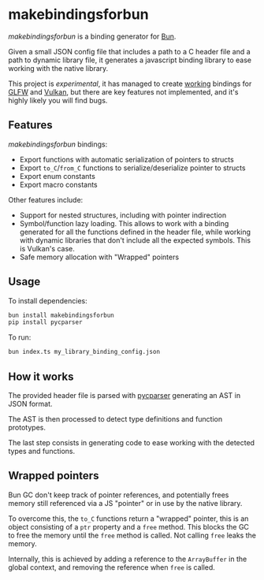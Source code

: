 # makebindingsforbun

*makebindingsforbun* is a binding generator for [Bun](https://bun.sh/).

Given a small JSON config file that includes a path to a C header file and a path to dynamic library file, it generates a javascript binding library to ease working with the native library.

This project is *experimental*, it has managed to create [working](https://github.com/davidmanzanares/vulkan_bun_helloworld) bindings for [GLFW](https://github.com/davidmanzanares/glfw4bun) and [Vulkan](https://github.com/davidmanzanares/vulkan4bun), but there are key features not implemented, and it's highly likely you will find bugs.

## Features

*makebindingsforbun* bindings:
- Export functions with automatic serialization of pointers to structs
- Export `to_C`/`from_C` functions to serialize/deserialize pointer to structs
- Export enum constants 
- Export macro constants

Other features include:
- Support for nested structures, including with pointer indirection
- Symbol/function lazy loading. This allows to work with a binding generated for all the functions defined in the header file, while working with dynamic libraries that don't include all the expected symbols. This is Vulkan's case.
- Safe memory allocation with "Wrapped" pointers

## Usage

To install dependencies:

```bash
bun install makebindingsforbun
pip install pycparser
```

To run:

```bash
bun index.ts my_library_binding_config.json
```

## How it works

The provided header file is parsed with [pycparser](https://github.com/eliben/pycparser) generating an AST in JSON format.

The AST is then processed to detect type definitions and function prototypes.

The last step consists in generating code to ease working with the detected types and functions.

## Wrapped pointers

Bun GC don't keep track of pointer references, and potentially frees memory still referenced via a JS "pointer" or in use by the native library.

To overcome this, the `to_C` functions return a "wrapped" pointer, this is an object consisting of a `ptr` property and a `free` method. This blocks the GC to free the memory until the `free` method is called. Not calling `free` leaks the memory.

Internally, this is achieved by adding a reference to the `ArrayBuffer` in the global context, and removing the reference when `free` is called.


